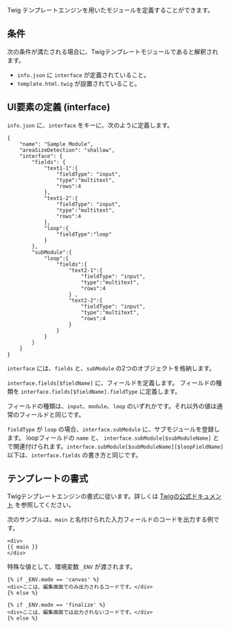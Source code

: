 
Twig テンプレートエンジンを用いたモジュールを定義することができます。

<!-- autoindex -->

## 条件

次の条件が満たされる場合に、Twigテンプレートモジュールであると解釈されます。

- `info.json` に `interface` が定義されていること。
- `template.html.twig` が設置されていること。

## UI要素の定義 (interface)

`info.json` に、`interface` をキーに、次のように定義します。

```
{
	"name": "Sample Module",
	"areaSizeDetection": "shallow",
	"interface": {
		"fields": {
			"text1-1":{
				"fieldType": "input",
				"type":"multitext",
				"rows":4
			},
			"text1-2":{
				"fieldType": "input",
				"type":"multitext",
				"rows":4
			},
			"loop":{
				"fieldType":"loop"
			}
		},
		"subModule":{
			"loop":{
				"fields":{
					"text2-1":{
						"fieldType": "input",
						"type":"multitext",
						"rows":4
					} ,
					"text2-2":{
						"fieldType": "input",
						"type":"multitext",
						"rows":4
					}
				}
			}
		}
	}
}
```

`interface` には、`fields` と、`subModule` の2つのオブジェクトを格納します。

`interface.fields[$fieldName]` に、フィールドを定義します。
フィールドの種類を `interface.fields[$fieldName].fieldType` に定義します。

フィールドの種類は、`input`、`module`、`loop` のいずれかです。それ以外の値は通常のフィールドと同じです。

`fieldType` が `loop` の場合、`interface.subModule` に、サブモジュールを登録します。
loopフィールドの `name` と、 `interface.subModule[$subModuleName]` とで関連付けられます。`interface.subModule[$subModuleName][$loopFieldName]` 以下は、`interface.fields` の書き方と同じです。

## テンプレートの書式

Twigテンプレートエンジンの書式に従います。詳しくは <a href="http://twig.sensiolabs.org/" target="_blank">Twigの公式ドキュメント</a> を参照してください。

次のサンプルは、`main` と名付けられた入力フィールドのコードを出力する例です。

```
<div>
{{ main }}
</div>
```

特殊な値として、環境変数 `_ENV` が渡されます。

```
{% if _ENV.mode == 'canvas' %}
<div>ここは、編集画面でのみ出力されるコードです。</div>
{% else %}

{% if _ENV.mode == 'finalize' %}
<div>ここは、編集画面では出力されないコードです。</div>
{% else %}
```


